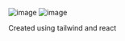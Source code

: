 ![image](https://github.com/user-attachments/assets/f64c28fc-20fb-4a67-955d-0b8b76b632fc)
![image](https://github.com/user-attachments/assets/a70e83b1-aef4-4cae-8891-2268dc87e64d)

Created using tailwind and react
